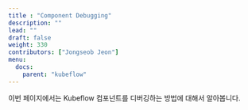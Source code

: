 ```yaml
---
title : "Component Debugging"
description: ""
lead: ""
draft: false
weight: 330
contributors: ["Jongseob Jeon"]
menu:
  docs:
    parent: "kubeflow"
---
```



이번 페이지에서는 Kubeflow 컴포넌트를 디버깅하는 방법에 대해서 알아봅니다.
